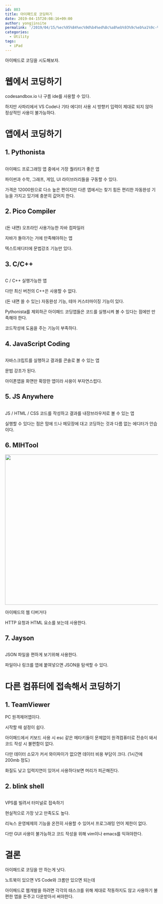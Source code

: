```yaml
---
id: 803
title: 아이패드로 코딩하기
date: 2019-04-15T20:08:16+09:00
author: yongjinsite
permalink: '/2019/04/15/%ec%95%84%ec%9d%b4%ed%8c%a8%eb%93%9c%eb%a1%9c-%ec%bd%94%eb%94%a9%ed%95%98%ea%b8%b0/'
categories:
  - Utility
tags:
  - iPad
---
```


아이패드로 코딩을 시도해보자.

# 웹에서 코딩하기

codesandbox.io 나 구름 ide를 사용할 수 있다.

하지만 사파리에서 VS Code나 기타 에디터 사용 시 방향키 입력이 제대로 되지 않아 정상적인 사용이 불가능하다.  


# 앱에서 코딩하기

## 1. Pythonista

<img src="https://raw.githubusercontent.com/16Yongjin/16Yongjin.github.io/master/wp-content/uploads/2019/04/kakaotalk_20190415_192700687.jpg" alt="" class="wp-image-804" srcset="https://raw.githubusercontent.com/16Yongjin/16Yongjin.github.io/master/wp-content/uploads/2019/04/kakaotalk_20190415_192700687.jpg 960w, https://raw.githubusercontent.com/16Yongjin/16Yongjin.github.io/master/wp-content/uploads/2019/04/kakaotalk_20190415_192700687-300x225.jpg 300w, https://raw.githubusercontent.com/16Yongjin/16Yongjin.github.io/master/wp-content/uploads/2019/04/kakaotalk_20190415_192700687-768x575.jpg 768w, https://raw.githubusercontent.com/16Yongjin/16Yongjin.github.io/master/wp-content/uploads/2019/04/kakaotalk_20190415_192700687-401x300.jpg 401w" sizes="(max-width: 960px) 100vw, 960px" /> 

아이패드 프로그래밍 앱 중에서 가장 퀄리티가 좋은 앱

파이썬과 수학, 그래프, 게임, UI 라이브러리들을 구동할 수 있다.

가격은 12000원으로 다소 높은 편이지만 다른 앱에서는 찾기 힘든 편리한 자동완성 기능을 가지고 있기에 충분히 값어치 한다.

## 2.  Pico Compiler

<img src="https://raw.githubusercontent.com/16Yongjin/16Yongjin.github.io/master/wp-content/uploads/2019/04/kakaotalk_20190415_192700091.jpg" alt="" class="wp-image-805" srcset="https://raw.githubusercontent.com/16Yongjin/16Yongjin.github.io/master/wp-content/uploads/2019/04/kakaotalk_20190415_192700091.jpg 960w, https://raw.githubusercontent.com/16Yongjin/16Yongjin.github.io/master/wp-content/uploads/2019/04/kakaotalk_20190415_192700091-300x225.jpg 300w, https://raw.githubusercontent.com/16Yongjin/16Yongjin.github.io/master/wp-content/uploads/2019/04/kakaotalk_20190415_192700091-768x575.jpg 768w, https://raw.githubusercontent.com/16Yongjin/16Yongjin.github.io/master/wp-content/uploads/2019/04/kakaotalk_20190415_192700091-401x300.jpg 401w" sizes="(max-width: 960px) 100vw, 960px" />

(돈 내면) 오프라인 사용가능한 자바 컴파일러

자바가 돌아가는 거에 만족해야하는 앱

텍스트에디터에 문법강조 기능만 있다. 

## 3. C/C++
<img src="https://raw.githubusercontent.com/16Yongjin/16Yongjin.github.io/master/wp-content/uploads/2019/04/kakaotalk_20190415_192659575.jpg" alt="" class="wp-image-806" srcset="https://raw.githubusercontent.com/16Yongjin/16Yongjin.github.io/master/wp-content/uploads/2019/04/kakaotalk_20190415_192659575.jpg 960w, https://raw.githubusercontent.com/16Yongjin/16Yongjin.github.io/master/wp-content/uploads/2019/04/kakaotalk_20190415_192659575-300x225.jpg 300w, https://raw.githubusercontent.com/16Yongjin/16Yongjin.github.io/master/wp-content/uploads/2019/04/kakaotalk_20190415_192659575-768x575.jpg 768w, https://raw.githubusercontent.com/16Yongjin/16Yongjin.github.io/master/wp-content/uploads/2019/04/kakaotalk_20190415_192659575-401x300.jpg 401w" sizes="(max-width: 960px) 100vw, 960px" />

C / C++ 실행가능한 앱

다만 최신 버전의 C++은 사용할 수 없다.

(돈 내면 쓸 수 있는) 자동완성 기능, 테마 커스터마이징 기능이 있다.

Pythonista를 제외하곤 아이패드 코딩앱들은 코드를 실행시켜 볼 수 있다는 점에만 만족해야 한다.

코드작성에 도움을 주는 기능이 부족하다. 

## 4. JavaScript Coding

<img src="https://raw.githubusercontent.com/16Yongjin/16Yongjin.github.io/master/wp-content/uploads/2019/04/kakaotalk_20190415_193134070.jpg" alt="" class="wp-image-807" srcset="https://raw.githubusercontent.com/16Yongjin/16Yongjin.github.io/master/wp-content/uploads/2019/04/kakaotalk_20190415_193134070.jpg 960w, https://raw.githubusercontent.com/16Yongjin/16Yongjin.github.io/master/wp-content/uploads/2019/04/kakaotalk_20190415_193134070-300x225.jpg 300w, https://raw.githubusercontent.com/16Yongjin/16Yongjin.github.io/master/wp-content/uploads/2019/04/kakaotalk_20190415_193134070-768x575.jpg 768w, https://raw.githubusercontent.com/16Yongjin/16Yongjin.github.io/master/wp-content/uploads/2019/04/kakaotalk_20190415_193134070-401x300.jpg 401w" sizes="(max-width: 960px) 100vw, 960px" />

자바스크립트를 실행하고 결과를 콘솔로 볼 수 있는 앱

문법 강조가 된다.

아이폰앱을 화면만 확장한 앱이라 사용이 부자연스럽다.

## 5. JS Anywhere

<img src="https://raw.githubusercontent.com/16Yongjin/16Yongjin.github.io/master/wp-content/uploads/2019/04/kakaotalk_20190415_193135752.jpg" alt="" class="wp-image-808" />

JS / HTML / CSS 코드를 작성하고 결과를 내장브라우저로 볼 수 있는 앱

실행할 수 있다는 점은 맘에 드나 메모장에 대고 코딩하는 것과 다름 없는 에디터가 안습이다.

## 6. MIHTool

<img src="https://raw.githubusercontent.com/16Yongjin/16Yongjin.github.io/master/wp-content/uploads/2019/04/kakaotalk_20190415_193136427.jpg" alt="" class="wp-image-809" width="660" height="494" />

아이패드의 웹 디버거다

HTTP 요청과 HTML 요소를 보는데 사용한다.

## 7. Jayson  

<img src="https://raw.githubusercontent.com/16Yongjin/16Yongjin.github.io/master/wp-content/uploads/2019/04/kakaotalk_20190415_193137328.jpg" alt="" class="wp-image-810" />

JSON 파일을 편하게 보기위해 사용한다.

파일이나 링크를 앱에 붙여넣으면 JSON을 탐색할 수 있다.

# 다른 컴퓨터에 접속해서 코딩하기

## 1. TeamViewer

PC 원격제어앱이다.

시작할 때 설정이 쉽다.

아이패드에서 키보드 사용 시 esc 같은 메타키들이 문제없이 원격컴퓨터로 전송이 돼서 코드 작성 시 불편함이 없다.

다만 데이터 소모가 커서 와이파이가 없으면 데이터 비용 부담이 크다. (1시간에 200mb 정도)

화질도 낮고 입력지연이 있어서 사용하다보면 머리가 피곤해진다. 

## 2.  blink shell

<img src="https://raw.githubusercontent.com/16Yongjin/16Yongjin.github.io/master/wp-content/uploads/2019/04/kakaotalk_20190415_193132916.jpg" alt="" class="wp-image-811" />

VPS를 빌려서 터미널로 접속하기

현실적으로 가장 낫고 만족도도 높다.

리눅스 운영체제의 기능을 온전히 사용할 수 있어서 프로그래밍 언어 제한이 없다.

다만 GUI 사용이 불가능하고 코드 작성을 위해 vim이나 emacs를 익혀야한다.

# 결론

아이패드로 코딩을 안 하는게 낫다.

노트북이 있으면 VS Code와 크롬만 있으면 되는데

아이패드로 웹개발을 하려면 각각의 태스크를 위해 제대로 작동하지도 않고 사용하기 불편한 앱을 돈주고 다운받아서 써야한다.